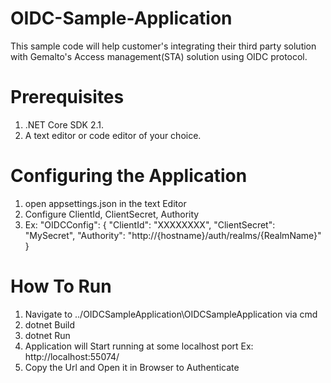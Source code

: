 # OIDC-Sample-Application
This sample code will help customer's integrating their third party solution with Gemalto's Access management(STA) solution using OIDC protocol.

# Prerequisites
1. .NET Core SDK 2.1.
2. A text editor or code editor of your choice.

# Configuring the Application
1. open appsettings.json in the text Editor
2. Configure ClientId, ClientSecret, Authority
3. Ex: 
				"OIDCConfig": {
						"ClientId": "XXXXXXXX",
						"ClientSecret": "MySecret",
						"Authority": "http://{hostname}/auth/realms/{RealmName}"
					}

# How To Run
1. Navigate to ../OIDCSampleApplication\OIDCSampleApplication via cmd
2. dotnet Build
3. dotnet Run
4. Application will Start running at some localhost port Ex: http://localhost:55074/
5. Copy the Url and Open it in Browser to Authenticate
